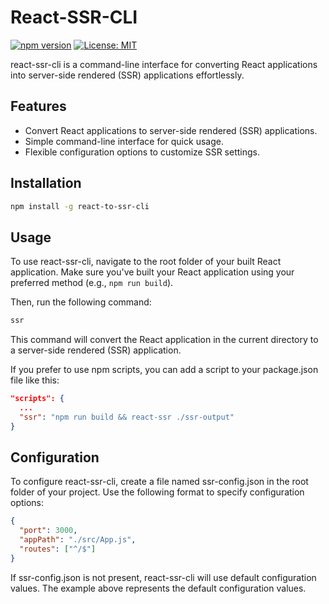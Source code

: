 # React-SSR-CLI

[![npm version](https://badge.fury.io/js/react-to-ssr-cli.svg)](https://badge.fury.io/js/react-to-ssr-cli)
[![License: MIT](https://img.shields.io/badge/License-MIT-yellow.svg)](https://opensource.org/licenses/MIT)

react-ssr-cli is a command-line interface for converting React applications into server-side rendered (SSR) applications effortlessly.

## Features

- Convert React applications to server-side rendered (SSR) applications.
- Simple command-line interface for quick usage.
- Flexible configuration options to customize SSR settings.

## Installation

```bash
npm install -g react-to-ssr-cli
```

## Usage

To use react-ssr-cli, navigate to the root folder of your built React application. Make sure you've built your React application using your preferred method (e.g., `npm run build`).

Then, run the following command:

```bash
ssr
```

This command will convert the React application in the current directory to a server-side rendered (SSR) application.

If you prefer to use npm scripts, you can add a script to your package.json file like this:

```json
"scripts": {
  ...
  "ssr": "npm run build && react-ssr ./ssr-output"
}
```

## Configuration

To configure react-ssr-cli, create a file named ssr-config.json in the root folder of your project. Use the following format to specify configuration options:

```json
{
  "port": 3000,
  "appPath": "./src/App.js",
  "routes": ["^/$"]
}
```

If ssr-config.json is not present, react-ssr-cli will use default configuration values. The example above represents the default configuration values.
